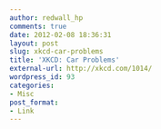 ```yaml
---
author: redwall_hp
comments: true
date: 2012-02-08 18:36:31
layout: post
slug: xkcd-car-problems
title: 'XKCD: Car Problems'
external-url: http://xkcd.com/1014/
wordpress_id: 93
categories:
- Misc
post_format:
- Link
---
```


